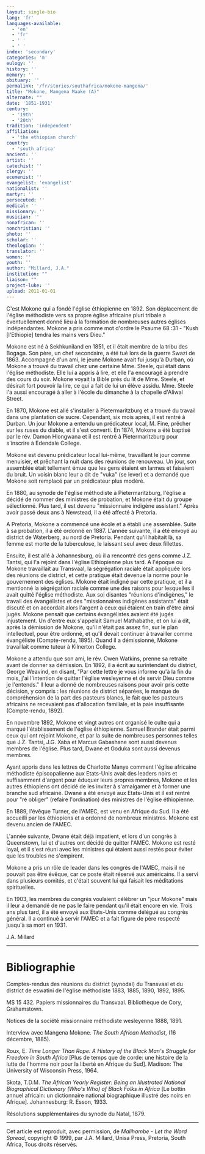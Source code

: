 ```yaml
---
layout: single-bio
lang: 'fr'
languages-available:
  - 'en'
  - 'fr'
  - ' '
  - ' '
index: 'secondary'
categories: 'm'
eulogy: ''
history: ''
memory: ''
obituary: ''
permalink: '/fr/stories/southafrica/mokone-mangena/'
title: "Mokone, Mangena Maake (A)"
alternate: ""
date: '1851-1931'
century:
  - '19th'
  - '20th'
tradition: 'independent'
affiliation:
  - 'the ethiopian church'
country:
  - 'south africa'
ancient: ''
artist: ''
catechist: ''
clergy: ''
ecumenist: ''
evangelist: 'evangelist'
nationalist: ''
martyr: ''
persecuted: ''
medical: ''
missionary: ''
musician: ''
nonafrican: ''
nonchristian: ''
photo: ''
scholar: ''
theologian: ''
translator: ''
women: ''
youth: ''
author: "Millard, J.A."
institution: ""
liaison: ""
project-luke: ''
upload: 2011-01-01
---
```




C'est Mokone qui a fondé l'église éthiopienne en 1892. Son déplacement de l'église méthodiste vers sa propre église africaine pluri tribale a éventuellement donné lieu à la formation de nombreuses autres églises indépendantes. Mokone a pris comme mot d'ordre le Psaume 68 :31 - "Kush [l'Ethiopie] tendra les mains vers Dieu."

Mokone est né à Sekhkuniland en 1851, et il était membre de la tribu des Bogaga. Son père, un chef secondaire, a été tué lors de la guerre Swazi de 1863. Accompagné d'un ami, le jeune Mokone avait fui jusqu'à Durban, où Mokone a trouvé du travail chez une certaine Mme. Steele, qui était dans l'église méthodiste. Elle lui a appris à lire, et elle l'a encouragé à prendre des cours du soir. Mokone voyait la Bible près du lit de Mme. Steele, et désirait fort pouvoir la lire, ce qui a fait de lui un élève assidu. Mme. Steele l'a aussi encouragé à aller à l'école du dimanche à la chapelle d'Aliwal Street.

En 1870, Mokone est allé s'installer à Pietermaritzburg et a trouvé du travail dans une plantation de sucre. Cependant, six mois après, il est rentré à Durban. Un jour Mokone a entendu un prédicateur local, M. Fine, prêcher sur les ruses du diable, et il s'est converti. En 1874, Mokone a été baptisé par le rév. Damon Hlongwana et il est rentré à Pietermaritzburg pour s'inscrire à Edendale College.

Mokone est devenu prédicateur local lui-même, travaillant le jour comme menuisier, et prêchant la nuit dans des réunions de renouveau. Un jour, son assemblée était tellement émue que les gens étaient en larmes et faisaient du bruit. Un voisin blanc leur a dit de "vuka" (se lever) et a demandé que Mokone soit remplacé par un prédicateur plus modéré.

En 1880, au synode de l'église méthodiste à Pietermaritzburg, l'église a décidé de nommer des ministres de probation, et Mokone était du groupe sélectionné. Plus tard, il est devenu "missionnaire indigène assistant." Après avoir passé deux ans à Newstead, il a été affecté à Pretoria.

A Pretoria, Mokone a commencé une école et a établi une assemblée. Suite à sa probation, il a été ordonné en 1887. L'année suivante, il a été envoyé au district de Waterberg, au nord de Pretoria. Pendant qu'il habitait là, sa femme est morte de la tuberculose, le laissant seul avec deux fillettes.

Ensuite, il est allé à Johannesburg, où il a rencontré des gens comme J.Z. Tantsi, qui l'a rejoint dans l'église Ethiopienne plus tard. A l'époque ou Mokone travaillait au Transvaal, la ségrégation raciale était appliquée lors des réunions de district, et cette pratique était devenue la norme pour le gouvernement des églises. Mokone était indigné par cette pratique, et il a mentionné la ségrégation raciale comme une des raisons pour lesquelles il avait quitté l'église méthodiste. Aux soi disantes "réunions d'indigènes," le travail des évangélistes et des "missionnaires indigènes assistants" était discuté et on accordait alors l'argent à ceux qui étaient en train d'être ainsi jugés. Mokone pensait que certains évangélistes avaient été jugés injustement. Un d'entre eux s'appelait Samuel Mathabathe, et on lui a dit, après la démission de Mokone, qu'il n'était pas assez fin, sur le plan intellectuel, pour être ordonné, et qu'il devait continuer à travailler comme évangéliste (Compte-rendu, 1895). Quand il a démissionné, Mokone travaillait comme tuteur à Kilnerton College.

Mokone a attendu que son ami, le rév. Owen Watkins, prenne sa retraite avant de donner sa démission. En 1892, il a écrit au surintendant du district, George Weavind, en disant, "Par cette lettre je vous informe qu'à la fin du mois, j'ai l'intention de quitter l'église wesleyenne et de servir Dieu comme je l'entends." Il leur a donné de nombreuses raisons pour avoir pris cette décision, y compris : les réunions de district séparées, le manque de compréhension de la part des pasteurs blancs, le fait que les pasteurs africains ne recevaient pas d'allocation familiale, et la paie insuffisante (Compte-rendu, 1892).

En novembre 1892, Mokone et vingt autres ont organisé le culte qui a marqué l'établissement de l'église éthiopienne. Samuel Brander était parmi ceux qui ont rejoint Mokone, et par la suite de nombreuses personnes telles que J.Z. Tantsi, J.G. Xaba et Marcus Gabashane sont aussi devenus membres de l'église. Plus tard, Dwane et Goduka sont aussi devenus membres.

Ayant appris dans les lettres de Charlotte Manye comment l'église africaine méthodiste épiscopalienne aux Etats-Unis avait des leaders noirs et suffisamment d'argent pour éduquer leurs propres membres, Mokone et les autres éthiopiens ont décidé de les inviter à s'amalgamer et à former une branche sud africaine. Dwane a été envoyé aux Etats-Unis et il est rentré pour "ré obliger" (refaire l'ordination) des ministres de l'église éthiopienne.

En 1889, l'évêque Turner, de l'AMEC, est venu en Afrique du Sud. Il a été accueilli par les éthiopiens et a ordonné de nombreux ministres. Mokone est devenu ancien de l'AMEC.

L'année suivante, Dwane était déjà impatient, et lors d'un congrès à Queenstown, lui et d'autres ont décidé de quitter l'AMEC. Mokone est resté loyal, et il s'est réuni avec les ministres qui étaient aussi restés pour éviter que les troubles ne s'empirent.

Mokone a pris un rôle de leader dans les congrès de l'AMEC, mais il ne pouvait pas être évêque, car ce poste était réservé aux américains. Il a servi dans plusieurs comités, et c'était souvent lui qui faisait les méditations spirituelles.

En 1903, les membres du congrès voulaient célébrer un "jour Mokone" mais il leur a demandé de ne pas le faire pendant qu'il était encore en vie. Trois ans plus tard, il a été envoyé aux Etats-Unis comme délégué au congrès général. Il a continué à servir l'AMEC et a fait figure de père respecté jusqu'à sa mort en 1931.

J.A. Millard

---

# Bibliographie

Comptes-rendus des réunions du district (synodal) du Transvaal et du district de eswatini de l'église méthodiste 1883, 1885, 1890, 1892, 1895.

MS 15 432. Papiers missionnaires du Transvaal. Bibliothèque de Cory, Grahamstown.

Notices de la société missionnaire méthodiste wesleyenne 1888, 1891.

Interview avec Mangena Mokone. *The South African Methodist*, (16 décembre, 1885).

Roux, E. *Time Longer Than Rope: A History of the Black Man's Struggle for Freedom in South Africa* [Plus de temps que de corde: une histoire de la lutte de l'homme noir pour la liberté en Afrique du Sud]. Madison: The University of Wisconsin Press, 1964.

Skota, T.D.M. *The African Yearly Register: Being an Illustrated National Biographical Dictionary (Who's Who) of Black Folks in Africa* [Le bottin annuel africain: un dictionnaire national biographique illustré des noirs en Afrique]. Johannesburg: R. Esson, 1933.

Résolutions supplémentaires du synode du Natal, 1879.

---

Cet article est reproduit, avec permission, de *Malihambe - Let the Word Spread*, copyright © 1999, par J.A. Millard, Unisa Press, Pretoria, South Africa, Tous droits réservés.
